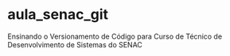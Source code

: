 # aula_senac_git
Ensinando o Versionamento de Código para Curso de Técnico de Desenvolvimento de Sistemas do SENAC
